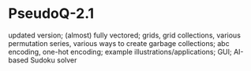 # PseudoQ-2.1
updated version; (almost) fully vectored; grids, grid collections, various permutation series, various ways to create garbage collections; abc encoding, one-hot encoding; example illustrations/applications; GUI; AI-based Sudoku solver

